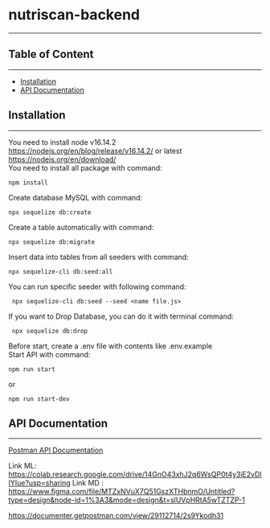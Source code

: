 # nutriscan-backend

---

## Table of Content

---
- [Installation](#installation)
- [API Documentation](#api-documentation)



## Installation

---

You need to install node v16.14.2 https://nodejs.org/en/blog/release/v16.14.2/ or latest https://nodejs.org/en/download/ \
You need to install all package with command:

```text
npm install
```

Create database MySQL with command:

```text
npx sequelize db:create
```

Create a table automatically with command:

```text
npx sequelize db:migrate
```

Insert data into tables from all seeders with command:

```text
npx sequelize-cli db:seed:all
```

You can run specific seeder with following command:

```text
 npx sequelize-cli db:seed --seed <name file.js>
```

If you want to Drop Database, you can do it with terminal command:

```text
 npx sequelize db:drop
```

Before start, create a .env file with contents like .env.example \
Start API with command:

```text
npm run start
```

or

```text
npm run start-dev
```

## API Documentation

---
[Postman API Documentation](#https://documenter.getpostman.com/view/29112714/2s9Ykodh31)


Link ML: https://colab.research.google.com/drive/14GnO43xhJ2q6WsQP0t4y3iE2vDlIYIue?usp=sharing
Link MD : https://www.figma.com/file/MTZxNVuX7Q51GszXTHbnmO/Untitled?type=design&node-id=1%3A3&mode=design&t=slUVpHRtA5wTZTZP-1

https://documenter.getpostman.com/view/29112714/2s9Ykodh31